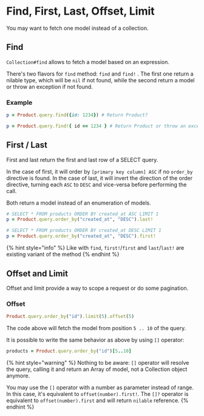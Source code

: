 # Find, First, Last, Offset, Limit

You may want to fetch one model instead of a collection.

## Find

`Collection#find` allows to fetch a model based on an expression.

There's two flavors for `find` method: `find` and `find!` . The first one return a nilable type, which will be `nil` if not found, while the second return a model or throw an exception if not found.

### Example

```ruby
p = Product.query.find({id: 1234}) # Return Product?

p = Product.query.find!{ id == 1234 } # Return Product or throw an exception if not found.
```

## First / Last

First and last return the first and last row of a SELECT query.

In the case of first, it will order by `[primary key column] ASC` if no `order_by` directive is found. In the case of last, it will invert the direction of the order directive, turning each `ASC` to `DESC` and vice-versa before performing the call.

Both return a model instead of an enumeration of models.

```ruby
# SELECT * FROM products ORDER BY created_at ASC LIMIT 1
p = Product.query.order_by("created_at", "DESC").last!

# SELECT * FROM products ORDER BY created_at DESC LIMIT 1
p = Product.query.order_by("created_at", "DESC").first!
```

{% hint style="info" %}
Like with `find`,  `first!`/`first` and `last`/`last!` are existing variant of the method
{% endhint %}

## Offset and Limit

Offset and limit provide a way to scope a request or do some pagination.

### Offset

```ruby
Product.query.order_by("id").limit(5).offset(5)
```

The code above will fetch the model from position `5 .. 10` of the query.

It is possible to write the same behavior as above by using `[]` operator:

```ruby
products = Product.query.order_by("id")[5..10]
```

{% hint style="warning" %}
Nothing to be aware:  `[]` operator will resolve the query, calling it and return an Array of model, not a Collection object anymore.

You may use the `[]` operator with a number as parameter instead of range. In this case, it's equivalent to `offset(number).first!`. The `[]?` operator is equivalent to `offset(number).first` and will return `nilable` reference.
{% endhint %}

